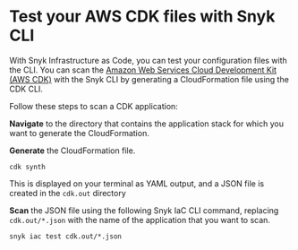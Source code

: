 # Test your AWS CDK files with Snyk CLI

With Snyk Infrastructure as Code, you can test your configuration files with the CLI. You can scan the [Amazon Web Services Cloud Development Kit (AWS CDK)](https://aws.amazon.com/cdk/) with the Snyk CLI by generating a CloudFormation file using the CDK CLI.

Follow these steps to scan a CDK application:

**Navigate** to the directory that contains the application stack for which you want to generate the CloudFormation.

**Generate** the CloudFormation file.

```
cdk synth
```

This is displayed on your terminal as YAML output, and a JSON file is created in the `cdk.out` directory

**Scan** the JSON file using the following Snyk IaC CLI command, replacing `cdk.out/*.json` with the name of the application that you want to scan.

```
snyk iac test cdk.out/*.json
```
